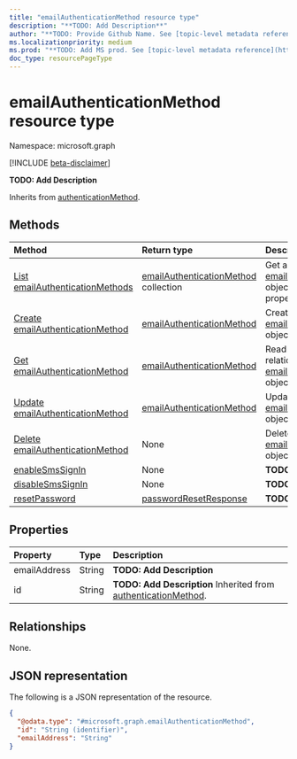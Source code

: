 ```yaml
---
title: "emailAuthenticationMethod resource type"
description: "**TODO: Add Description**"
author: "**TODO: Provide Github Name. See [topic-level metadata reference](https://msgo.azurewebsites.net/add/document/guidelines/metadata.html#topic-level-metadata)**"
ms.localizationpriority: medium
ms.prod: "**TODO: Add MS prod. See [topic-level metadata reference](https://msgo.azurewebsites.net/add/document/guidelines/metadata.html#topic-level-metadata)**"
doc_type: resourcePageType
---
```


# emailAuthenticationMethod resource type

Namespace: microsoft.graph

[!INCLUDE [beta-disclaimer](../../includes/beta-disclaimer.md)]

**TODO: Add Description**


Inherits from [authenticationMethod](../resources/authenticationmethod.md).

## Methods
|Method|Return type|Description|
|:---|:---|:---|
|[List emailAuthenticationMethods](../api/emailauthenticationmethod-list.md)|[emailAuthenticationMethod](../resources/emailauthenticationmethod.md) collection|Get a list of the [emailAuthenticationMethod](../resources/emailauthenticationmethod.md) objects and their properties.|
|[Create emailAuthenticationMethod](../api/emailauthenticationmethod-create.md)|[emailAuthenticationMethod](../resources/emailauthenticationmethod.md)|Create a new [emailAuthenticationMethod](../resources/emailauthenticationmethod.md) object.|
|[Get emailAuthenticationMethod](../api/emailauthenticationmethod-get.md)|[emailAuthenticationMethod](../resources/emailauthenticationmethod.md)|Read the properties and relationships of an [emailAuthenticationMethod](../resources/emailauthenticationmethod.md) object.|
|[Update emailAuthenticationMethod](../api/emailauthenticationmethod-update.md)|[emailAuthenticationMethod](../resources/emailauthenticationmethod.md)|Update the properties of an [emailAuthenticationMethod](../resources/emailauthenticationmethod.md) object.|
|[Delete emailAuthenticationMethod](../api/emailauthenticationmethod-delete.md)|None|Deletes an [emailAuthenticationMethod](../resources/emailauthenticationmethod.md) object.|
|[enableSmsSignIn](../api/emailauthenticationmethod-enablesmssignin.md)|None|**TODO: Add Description**|
|[disableSmsSignIn](../api/emailauthenticationmethod-disablesmssignin.md)|None|**TODO: Add Description**|
|[resetPassword](../api/emailauthenticationmethod-resetpassword.md)|[passwordResetResponse](../resources/passwordresetresponse.md)|**TODO: Add Description**|

## Properties
|Property|Type|Description|
|:---|:---|:---|
|emailAddress|String|**TODO: Add Description**|
|id|String|**TODO: Add Description** Inherited from [authenticationMethod](../resources/authenticationmethod.md).|

## Relationships
None.

## JSON representation
The following is a JSON representation of the resource.
<!-- {
  "blockType": "resource",
  "keyProperty": "id",
  "@odata.type": "microsoft.graph.emailAuthenticationMethod",
  "baseType": "microsoft.strongAuthentication.authenticationMethod",
  "openType": false
}
-->
``` json
{
  "@odata.type": "#microsoft.graph.emailAuthenticationMethod",
  "id": "String (identifier)",
  "emailAddress": "String"
}
```

